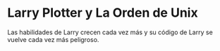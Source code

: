 # Larry Plotter y La Orden de Unix


Las habilidades de Larry crecen cada vez más y su código de Larry se vuelve
 cada vez más peligroso.
